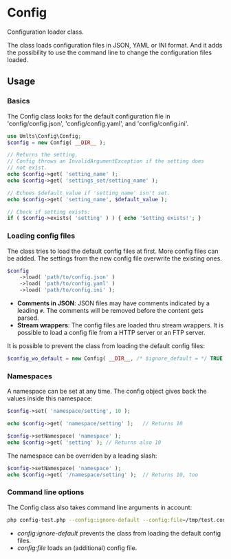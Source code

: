 # Config

Configuration loader class.

The class loads configuration files in JSON, YAML or INI format. And it 
adds the possibility to use the command line to change the configuration
files loaded.

## Usage

### Basics

The Config class looks for the default configuration file in 
'config/config.json', 'config/config.yaml', and 'config/config.ini'.

```php
use Umlts\Config\Config;
$config = new Config( __DIR__ );

// Returns the setting.
// Config throws an InvalidArgumentException if the setting does
// not exist.
echo $config->get( 'setting_name' );
echo $config->get( 'settings_set/setting_name' );

// Echoes $default_value if 'setting_name' isn't set.
echo $config->get( 'setting_name', $default_value );

// Check if setting exists:
if ( $config->exists( 'setting' ) ) { echo 'Setting exists!'; }
```

### Loading config files

The class tries to load the default config files at first. More config
files can be added. The settings from the new config file overwrite
the existing ones.

```php
$config
    ->load( 'path/to/config.json' )
    ->load( 'path/to/config.yaml' )
    ->load( 'path/to/config.ini' );
```

- **Comments in JSON**: JSON files may have comments indicated by a leading 
```#```. The comments will be removed before the content gets parsed.
- **Stream wrappers**: The config files are loaded thru stream wrappers.
It is possible to load a config file from a HTTP server or an FTP server.

It is possible to prevent the class from loading the default config
files:

```php
$config_wo_default = new Config( __DIR__, /* $ignore_default = */ TRUE );
```

### Namespaces

A namespace can be set at any time. The config object gives back the
values inside this namespace:

```php
$config->set( 'namespace/setting', 10 );

echo $config->get( 'namespace/setting' );   // Returns 10

$config->setNamespace( 'namespace' );
echo $config->get( 'setting' ); // Returns also 10
```
The namespace can be overriden by a leading slash:

```php
$config->setNamespace( 'namespace' );
echo $config->get( '/namespace/setting' );  // Returns 10, too
```

### Command line options

The Config class also takes command line arguments in account:

```sh
php config-test.php --config:ignore-default --config:file=/tmp/test.config.json
```

- *config:ignore-default* prevents the class from loading the default
  config files.
- *config:file* loads an (additional) config file.

